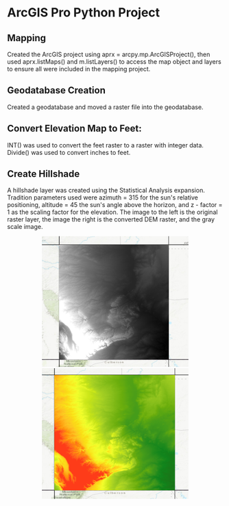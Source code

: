 # ArcGIS Pro Python Project
## Mapping
Created the ArcGIS project using aprx = arcpy.mp.ArcGISProject(), then used aprx.listMaps() and m.listLayers() to access the map object and layers to ensure all were included in the mapping project.
## Geodatabase Creation
Created a geodatabase and moved a raster file into the geodatabase. 
## Convert Elevation Map to Feet:
INT() was used to convert the feet raster to a raster with integer data. 
Divide() was used to convert inches to feet.
## Create Hillshade
A hillshade layer was created using the Statistical Analysis expansion. Tradition parameters used were azimuth = 315 for the sun's relative positioning, altitude = 45 the sun's angle above the horizon, and z - factor = 1 as the scaling factor for the elevation.
The image to the left is the original raster layer, the image the right is the converted DEM raster, and the gray scale image.

<p align ="center">
  <img width="342" height="305" src = "https://github.com/arielchunn/arc_gis_pro_python_project/blob/main/RasterPicture/Original%20Raster.png?raw=true">  <img width="342" height="305" src = "https://raw.githubusercontent.com/arielchunn/arc_gis_pro_python_project/a0f06d557fa36ae18498446283327c7c0b1943af/RasterPicture/Carlsbad%20raster%20DEM%20.png">
</p>

